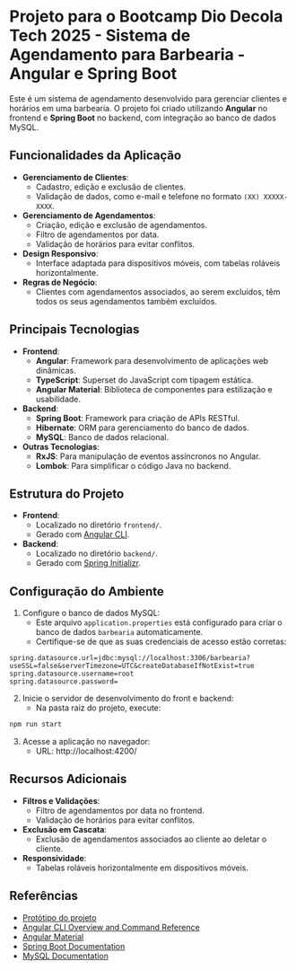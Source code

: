 # Projeto para o Bootcamp Dio Decola Tech 2025 - Sistema de Agendamento para Barbearia - Angular e Spring Boot

Este é um sistema de agendamento desenvolvido para gerenciar clientes e horários em uma barbearia. O projeto foi criado utilizando **Angular** no frontend e **Spring Boot** no backend, com integração ao banco de dados MySQL.

## Funcionalidades da Aplicação
- **Gerenciamento de Clientes**:
  - Cadastro, edição e exclusão de clientes.
  - Validação de dados, como e-mail e telefone no formato `(XX) XXXXX-XXXX`.
- **Gerenciamento de Agendamentos**:
  - Criação, edição e exclusão de agendamentos.
  - Filtro de agendamentos por data.
  - Validação de horários para evitar conflitos.
- **Design Responsivo**:
  - Interface adaptada para dispositivos móveis, com tabelas roláveis horizontalmente.
- **Regras de Negócio**:
  - Clientes com agendamentos associados, ao serem excluídos, têm todos os seus agendamentos também excluídos.
 
## Principais Tecnologias
- **Frontend**:
  - **Angular**: Framework para desenvolvimento de aplicações web dinâmicas.
  - **TypeScript**: Superset do JavaScript com tipagem estática.
  - **Angular Material**: Biblioteca de componentes para estilização e usabilidade.
- **Backend**:
  - **Spring Boot**: Framework para criação de APIs RESTful.
  - **Hibernate**: ORM para gerenciamento do banco de dados.
  - **MySQL**: Banco de dados relacional.
- **Outras Tecnologias**:
  - **RxJS**: Para manipulação de eventos assíncronos no Angular.
  - **Lombok**: Para simplificar o código Java no backend.
 
## Estrutura do Projeto
- **Frontend**:
  - Localizado no diretório `frontend/`.
  - Gerado com [Angular CLI](https://github.com/angular/angular-cli).
- **Backend**:
  - Localizado no diretório `backend/`.
  - Gerado com [Spring Initializr](https://start.spring.io/).

## Configuração do Ambiente

1. Configure o banco de dados MySQL:
   - Este arquivo `application.properties` está configurado para criar o banco de dados `barbearia` automaticamente.
   - Certifique-se de que as suas credenciais de acesso estão corretas:
  ```properties
  spring.datasource.url=jdbc:mysql://localhost:3306/barbearia?useSSL=false&serverTimezone=UTC&createDatabaseIfNotExist=true
  spring.datasource.username=root
  spring.datasource.password=
  ```

2. Inicie o servidor de desenvolvimento do front e backend:
    - Na pasta raiz do projeto, execute:
  ```bash
  npm run start
  ```

3. Acesse a aplicação no navegador:
    - URL: http://localhost:4200/

## Recursos Adicionais
- **Filtros e Validações**:
  - Filtro de agendamentos por data no frontend.
  - Validação de horários para evitar conflitos.
- **Exclusão em Cascata**:
  - Exclusão de agendamentos associados ao cliente ao deletar o cliente.
- **Responsividade**:
  - Tabelas roláveis horizontalmente em dispositivos móveis.

## Referências
- [Protótipo do projeto](https://www.canva.com/design/DAGja4orYJs/rzQXjYmECwwiZGkPd8R18w/edit?utm_content=DAGja4orYJs&utm_campaign=designshare&utm_medium=link2&utm_source=sharebutton)
- [Angular CLI Overview and Command Reference](https://angular.dev/tools/cli)
- [Angular Material](https://material.angular.io/)
- [Spring Boot Documentation](https://spring.io/projects/spring-boot)
- [MySQL Documentation](https://dev.mysql.com/doc/)
